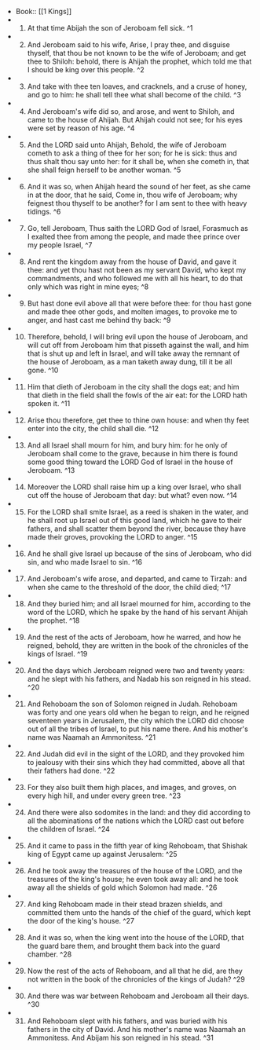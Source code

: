 - Book:: [[1 Kings]]
- 1. At that time Abijah the son of Jeroboam fell sick. ^1
- 2. And Jeroboam said to his wife, Arise, I pray thee, and disguise thyself, that thou be not known to be the wife of Jeroboam; and get thee to Shiloh: behold, there is Ahijah the prophet, which told me that I should be king over this people. ^2
- 3. And take with thee ten loaves, and cracknels, and a cruse of honey, and go to him: he shall tell thee what shall become of the child. ^3
- 4. And Jeroboam's wife did so, and arose, and went to Shiloh, and came to the house of Ahijah. But Ahijah could not see; for his eyes were set by reason of his age. ^4
- 5. And the LORD said unto Ahijah, Behold, the wife of Jeroboam cometh to ask a thing of thee for her son; for he is sick: thus and thus shalt thou say unto her: for it shall be, when she cometh in, that she shall feign herself to be another woman. ^5
- 6. And it was so, when Ahijah heard the sound of her feet, as she came in at the door, that he said, Come in, thou wife of Jeroboam; why feignest thou thyself to be another? for I am sent to thee with heavy tidings. ^6
- 7. Go, tell Jeroboam, Thus saith the LORD God of Israel, Forasmuch as I exalted thee from among the people, and made thee prince over my people Israel, ^7
- 8. And rent the kingdom away from the house of David, and gave it thee: and yet thou hast not been as my servant David, who kept my commandments, and who followed me with all his heart, to do that only which was right in mine eyes; ^8
- 9. But hast done evil above all that were before thee: for thou hast gone and made thee other gods, and molten images, to provoke me to anger, and hast cast me behind thy back: ^9
- 10. Therefore, behold, I will bring evil upon the house of Jeroboam, and will cut off from Jeroboam him that pisseth against the wall, and him that is shut up and left in Israel, and will take away the remnant of the house of Jeroboam, as a man taketh away dung, till it be all gone. ^10
- 11. Him that dieth of Jeroboam in the city shall the dogs eat; and him that dieth in the field shall the fowls of the air eat: for the LORD hath spoken it. ^11
- 12. Arise thou therefore, get thee to thine own house: and when thy feet enter into the city, the child shall die. ^12
- 13. And all Israel shall mourn for him, and bury him: for he only of Jeroboam shall come to the grave, because in him there is found some good thing toward the LORD God of Israel in the house of Jeroboam. ^13
- 14. Moreover the LORD shall raise him up a king over Israel, who shall cut off the house of Jeroboam that day: but what? even now. ^14
- 15. For the LORD shall smite Israel, as a reed is shaken in the water, and he shall root up Israel out of this good land, which he gave to their fathers, and shall scatter them beyond the river, because they have made their groves, provoking the LORD to anger. ^15
- 16. And he shall give Israel up because of the sins of Jeroboam, who did sin, and who made Israel to sin. ^16
- 17. And Jeroboam's wife arose, and departed, and came to Tirzah: and when she came to the threshold of the door, the child died; ^17
- 18. And they buried him; and all Israel mourned for him, according to the word of the LORD, which he spake by the hand of his servant Ahijah the prophet. ^18
- 19. And the rest of the acts of Jeroboam, how he warred, and how he reigned, behold, they are written in the book of the chronicles of the kings of Israel. ^19
- 20. And the days which Jeroboam reigned were two and twenty years: and he slept with his fathers, and Nadab his son reigned in his stead. ^20
- 21. And Rehoboam the son of Solomon reigned in Judah. Rehoboam was forty and one years old when he began to reign, and he reigned seventeen years in Jerusalem, the city which the LORD did choose out of all the tribes of Israel, to put his name there. And his mother's name was Naamah an Ammonitess. ^21
- 22. And Judah did evil in the sight of the LORD, and they provoked him to jealousy with their sins which they had committed, above all that their fathers had done. ^22
- 23. For they also built them high places, and images, and groves, on every high hill, and under every green tree. ^23
- 24. And there were also sodomites in the land: and they did according to all the abominations of the nations which the LORD cast out before the children of Israel. ^24
- 25. And it came to pass in the fifth year of king Rehoboam, that Shishak king of Egypt came up against Jerusalem: ^25
- 26. And he took away the treasures of the house of the LORD, and the treasures of the king's house; he even took away all: and he took away all the shields of gold which Solomon had made. ^26
- 27. And king Rehoboam made in their stead brazen shields, and committed them unto the hands of the chief of the guard, which kept the door of the king's house. ^27
- 28. And it was so, when the king went into the house of the LORD, that the guard bare them, and brought them back into the guard chamber. ^28
- 29. Now the rest of the acts of Rehoboam, and all that he did, are they not written in the book of the chronicles of the kings of Judah? ^29
- 30. And there was war between Rehoboam and Jeroboam all their days. ^30
- 31. And Rehoboam slept with his fathers, and was buried with his fathers in the city of David. And his mother's name was Naamah an Ammonitess. And Abijam his son reigned in his stead. ^31
